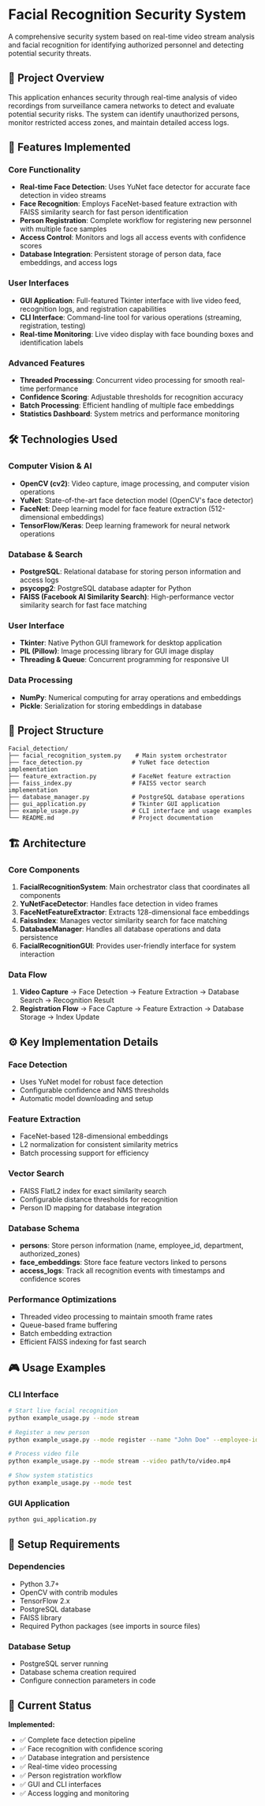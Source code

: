 # Facial Recognition Security System

A comprehensive security system based on real-time video stream analysis and facial recognition for identifying authorized personnel and detecting potential security threats.

## 🎯 Project Overview

This application enhances security through real-time analysis of video recordings from surveillance camera networks to detect and evaluate potential security risks. The system can identify unauthorized persons, monitor restricted access zones, and maintain detailed access logs.

## 🚀 Features Implemented

### Core Functionality
- **Real-time Face Detection**: Uses YuNet face detector for accurate face detection in video streams
- **Face Recognition**: Employs FaceNet-based feature extraction with FAISS similarity search for fast person identification
- **Person Registration**: Complete workflow for registering new personnel with multiple face samples
- **Access Control**: Monitors and logs all access events with confidence scores
- **Database Integration**: Persistent storage of person data, face embeddings, and access logs

### User Interfaces
- **GUI Application**: Full-featured Tkinter interface with live video feed, recognition logs, and registration capabilities
- **CLI Interface**: Command-line tool for various operations (streaming, registration, testing)
- **Real-time Monitoring**: Live video display with face bounding boxes and identification labels

### Advanced Features
- **Threaded Processing**: Concurrent video processing for smooth real-time performance
- **Confidence Scoring**: Adjustable thresholds for recognition accuracy
- **Batch Processing**: Efficient handling of multiple face embeddings
- **Statistics Dashboard**: System metrics and performance monitoring

## 🛠️ Technologies Used

### Computer Vision & AI
- **OpenCV (cv2)**: Video capture, image processing, and computer vision operations
- **YuNet**: State-of-the-art face detection model (OpenCV's face detector)
- **FaceNet**: Deep learning model for face feature extraction (512-dimensional embeddings)
- **TensorFlow/Keras**: Deep learning framework for neural network operations

### Database & Search
- **PostgreSQL**: Relational database for storing person information and access logs
- **psycopg2**: PostgreSQL database adapter for Python
- **FAISS (Facebook AI Similarity Search)**: High-performance vector similarity search for fast face matching

### User Interface
- **Tkinter**: Native Python GUI framework for desktop application
- **PIL (Pillow)**: Image processing library for GUI image display
- **Threading & Queue**: Concurrent programming for responsive UI

### Data Processing
- **NumPy**: Numerical computing for array operations and embeddings
- **Pickle**: Serialization for storing embeddings in database

## 📁 Project Structure

```
Facial_detection/
├── facial_recognition_system.py    # Main system orchestrator
├── face_detection.py              # YuNet face detection implementation
├── feature_extraction.py          # FaceNet feature extraction
├── faiss_index.py                 # FAISS vector search implementation
├── database_manager.py            # PostgreSQL database operations
├── gui_application.py             # Tkinter GUI application
├── example_usage.py               # CLI interface and usage examples
└── README.md                      # Project documentation
```

## 🏗️ Architecture

### Core Components

1. **FacialRecognitionSystem**: Main orchestrator class that coordinates all components
2. **YuNetFaceDetector**: Handles face detection in video frames
3. **FaceNetFeatureExtractor**: Extracts 128-dimensional face embeddings
4. **FaissIndex**: Manages vector similarity search for face matching
5. **DatabaseManager**: Handles all database operations and data persistence
6. **FacialRecognitionGUI**: Provides user-friendly interface for system interaction

### Data Flow

1. **Video Capture** → Face Detection → Feature Extraction → Database Search → Recognition Result
2. **Registration Flow** → Face Capture → Feature Extraction → Database Storage → Index Update

## ⚙️ Key Implementation Details

### Face Detection
- Uses YuNet model for robust face detection
- Configurable confidence and NMS thresholds
- Automatic model downloading and setup

### Feature Extraction
- FaceNet-based 128-dimensional embeddings
- L2 normalization for consistent similarity metrics
- Batch processing support for efficiency

### Vector Search
- FAISS FlatL2 index for exact similarity search
- Configurable distance thresholds for recognition
- Person ID mapping for database integration

### Database Schema
- **persons**: Store person information (name, employee_id, department, authorized_zones)
- **face_embeddings**: Store face feature vectors linked to persons
- **access_logs**: Track all recognition events with timestamps and confidence scores

### Performance Optimizations
- Threaded video processing to maintain smooth frame rates
- Queue-based frame buffering
- Batch embedding extraction
- Efficient FAISS indexing for fast search

## 🎮 Usage Examples

### CLI Interface
```bash
# Start live facial recognition
python example_usage.py --mode stream

# Register a new person
python example_usage.py --mode register --name "John Doe" --employee-id "EMP001"

# Process video file
python example_usage.py --mode stream --video path/to/video.mp4

# Show system statistics
python example_usage.py --mode test
```

### GUI Application
```bash
python gui_application.py
```

## 🔧 Setup Requirements

### Dependencies
- Python 3.7+
- OpenCV with contrib modules
- TensorFlow 2.x
- PostgreSQL database
- FAISS library
- Required Python packages (see imports in source files)

### Database Setup
- PostgreSQL server running
- Database schema creation required
- Configure connection parameters in code

## 🎯 Current Status

**Implemented:**
- ✅ Complete face detection pipeline
- ✅ Face recognition with confidence scoring
- ✅ Database integration and persistence
- ✅ Real-time video processing
- ✅ Person registration workflow
- ✅ GUI and CLI interfaces
- ✅ Access logging and monitoring


